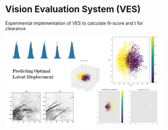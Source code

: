 # Vision Evaluation System (VES)
Experimental implementation of VES to calculate N-score and t for clearance 

<p>
  <img src="Extra/cover_img.png" style="width: auto; height:auto;" />
</p> 
